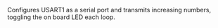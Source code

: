 Configures USART1 as a serial port and transmits increasing numbers, toggling the on board LED each loop.
